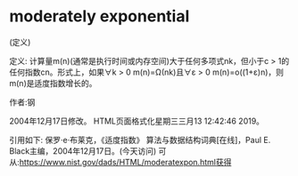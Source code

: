 # moderately exponential


(定义)



定义:
计算量m(n)(通常是执行时间或内存空间)大于任何多项式nk，但小于c > 1的任何指数cn。形式上，如果∀k > 0 m(n)=Ω(nk)且∀ε > 0 m(n)=o((1+ε)n)，则m(n)是适度指数增长的。


作者:钢







2004年12月17日修改。
HTML页面格式化星期三三月13 12:42:46 2019。



引用如下:
保罗·e·布莱克，《适度指数》
算法与数据结构词典[在线]，Paul E. Black主编，2004年12月17日。(今天访问)
可从:https://www.nist.gov/dads/HTML/moderatexpon.html获得